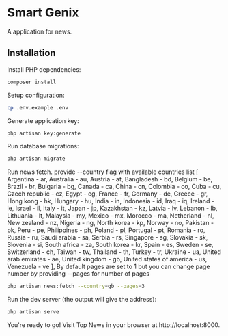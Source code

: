 # Smart Genix

A application for news.

## Installation

Install PHP dependencies:

```sh
composer install
```

Setup configuration:

```sh
cp .env.example .env
```

Generate application key:

```sh
php artisan key:generate
```

Run database migrations:

```sh
php artisan migrate
```

Run news fetch. provide --country flag with available countries list
[
Argentina - ar,
Australia - au,
Austria - at,
Bangladesh - bd,
Belgium - be,
Brazil - br,
Bulgaria - bg,
Canada - ca,
China - cn,
Colombia - co,
Cuba - cu,
Czech republic - cz,
Egypt - eg,
France - fr,
Germany - de,
Greece - gr,
Hong kong - hk,
Hungary - hu,
India - in,
Indonesia - id,
Iraq - iq,
Ireland - ie,
Israel - il,
Italy - it,
Japan - jp,
Kazakhstan - kz,
Latvia - lv,
Lebanon - lb,
Lithuania - lt,
Malaysia - my,
Mexico - mx,
Morocco - ma,
Netherland - nl,
New zealand - nz,
Nigeria - ng,
North korea - kp,
Norway - no,
Pakistan - pk,
Peru - pe,
Philippines - ph,
Poland - pl,
Portugal - pt,
Romania - ro,
Russia - ru,
Saudi arabia - sa,
Serbia - rs,
Singapore - sg,
Slovakia - sk,
Slovenia - si,
South africa - za,
South korea - kr,
Spain - es,
Sweden - se,
Switzerland - ch,
Taiwan - tw,
Thailand - th,
Turkey - tr,
Ukraine - ua,
United arab emirates - ae,
United kingdom - gb,
United states of america - us,
Venezuela - ve
], By default pages are set to 1 but you can change page number by providing --pages for number of pages

```sh
php artisan news:fetch --country=gb --pages=3
```

Run the dev server (the output will give the address):

```sh
php artisan serve
```

You're ready to go! Visit Top News in your browser at http://localhost:8000.
